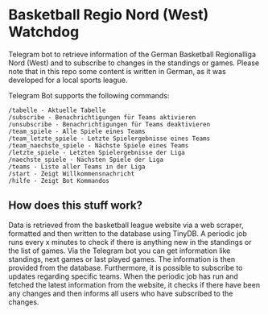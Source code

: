 # Basketball Regio Nord (West) Watchdog

Telegram bot to retrieve information of the German Basketball Regionalliga Nord (West) and to subscribe to changes in the standings or games.
Please note that in this repo some content is written in German, as it was developed for a local sports league.

Telegram Bot supports the following commands:
```
/tabelle - Aktuelle Tabelle
/subscribe - Benachrichtigungen für Teams aktivieren
/unsubscribe - Benachrichtigungen für Teams deaktivieren
/team_spiele - Alle Spiele eines Teams
/team_letzte_spiele - Letzte Spielergebnisse eines Teams
/team_naechste_spiele - Nächste Spiele eines Teams
/letzte_spiele - Letzten Spielergebnisse der Liga
/naechste_spiele - Nächsten Spiele der Liga
/teams - Liste aller Teams in der Liga
/start - Zeigt Willkommensnachricht
/hilfe - Zeigt Bot Kommandos
```

## How does this stuff work?

Data is retrieved from the basketball league website via a web scraper, formatted and then written to the database using TinyDB. A periodic job runs every x minutes to check if there is anything new in the standings or the list of games. 
Via the Telegram bot you can get information like standings, next games or last played games. The information is then provided from the database. Furthermore, it is possible to subscribe to updates regarding specific teams. When the periodic job has run and fetched the latest information from the website, it checks if there have been any changes and then informs all users who have subscribed to the changes.

